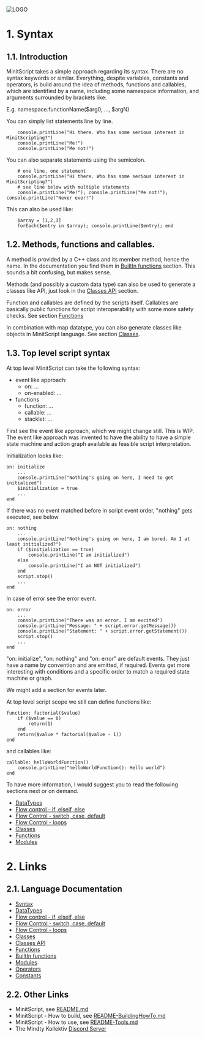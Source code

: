 ![LOGO](https://raw.githubusercontent.com/andreasdr/minitscript/master/resources/github/minitscript-logo.png)

# 1. Syntax

## 1.1. Introduction

MinitScript takes a simple approach regarding its syntax. There are no syntax keywords or similar. 
Everything, despite variables, constants and operators, is build around the idea of methods, functions and callables, 
which are identified by a name, including some namespace information, and arguments surrounded by brackets like:

E.g. namespace.functionName($arg0, ..., $argN)

You can simply list statements line by line.

```
	console.printLine("Hi there. Who has some serious interest in MinitScripting?")
	console.printLine("Me!")
	console.printLine("Me not!")
```

You can also separate statements using the semicolon.

```
	# one line, one statement
	console.printLine("Hi there. Who has some serious interest in MinitScripting?")
	# see line below with multiple statements
	console.printLine("Me!"); console.printLine("Me not!"); console.printLine("Never ever!")
```

This can also be used like:

```
	$array = [1,2,3]
	forEach($entry in $array); console.printLine($entry); end
```

## 1.2. Methods, functions and callables.

A method is provided by a C++ class and its member method, hence the name. 
In the documentation you find them in [BuiltIn functions](./documentation/README-BuiltIn-Functions.md) section.
This sounds a bit confusing, but makes sense.

Methods (and possibly a custom data type) can also be used to generate a classes like API, just look in the [Classes API](./documentation/README-Classes-API.md) section.

Function and callables are defined by the scripts itself. Callables are basically public functions for script interoperability with some more safety checks.
See section [Functions](./documentation/README-Functions.md)

In combination with map datatype, you can also generate classes like objects in MinitScript language. See section [Classes](./documentation/README-Classes.md).

## 1.3. Top level script syntax

At top level MinitScript can take the following syntax:
- event like approach:
  - on: ...
  - on-enabled: ...
- functions
  - function: ...
  - callable: ...
  - stacklet: ...

First see the event like approach, which we might change still. This is WIP.
The event like approach was invented to have the ability to have a simple state machine and action graph available as feasible script interpretation.

Initialization looks like:

```
on: initialize
	...
	console.printLine("Nothing's going on here, I need to get initialized")
	$initialization = true
	...
end	
```

If there was no event matched before in script event order, "nothing" gets executed, see below

```
on: nothing
	...
	console.printLine("Nothing's going on here, I am bored. Am I at least initialized?")
	if ($initialization == true)
		console.printLine("I am initialized")
	else
		console.printLine("I am NOT initialized")
	end
	script.stop()
	...
end	
```

In case of error see the error event.

```
on: error
	...
	console.printLine("There was an error. I am excited")
	console.printLine("Message: " + script.error.getMessage())
	console.printLine("Statement: " + script.error.getStatement())
	script.stop()
	...
end	
```

"on: initialize", "on: nothing" and "on: error" are default events. They just have a name by convention and are emitted, if required.
Events get more interesting with conditions and a specific order to match a required state machine or graph.

We might add a section for events later.

At top level script scope we still can define functions like:

```
function: factorial($value)
	if ($value == 0)
		return(1)
	end
	return($value * factorial($value - 1))
end
``` 

and callables like:

```
callable: helloWorldFunction()
	console.printLine("helloWorldFunction(): Hello world")
end
```

To have more information, I would suggest you to read the following sections next or on demand.
- [DataTypes](./README-DataTypes.md)
- [Flow control - if, elseif, else](./README-FlowControl-Conditions.md)
- [Flow Control - switch, case, default](./README-FlowControl-Conditions2.md)
- [Flow Control - loops](./README-FlowControl-Loops.md)
- [Classes](./README-Classes.md)
- [Functions](./README-Functions.md)
- [Modules](./README-Modules.md)

# 2. Links

## 2.1. Language Documentation
- [Syntax](./README-Syntax.md)
- [DataTypes](./README-DataTypes.md)
- [Flow control - if, elseif, else](./README-FlowControl-Conditions.md)
- [Flow Control - switch, case, default](./README-FlowControl-Conditions2.md)
- [Flow Control - loops](./README-FlowControl-Loops.md)
- [Classes](./README-Classes.md)
- [Classes API](./README-Classes-API.md)
- [Functions](./README-Functions.md)
- [BuiltIn functions](./README-BuiltIn-Functions.md)
- [Modules](./README-Modules.md)
- [Operators](./README-Operators.md)
- [Constants](./README-Constants.md)

## 2.2. Other Links

- MinitScript, see [README.md](../README.md)
- MinitScript - How to build, see [README-BuildingHowTo.md](../README-BuildingHowTo.md)
- MinitScript - How to use, see [README-Tools.md](../README-Tools.md)
- The Mindty Kollektiv [Discord Server](https://discord.gg/Na4ACaFD)
